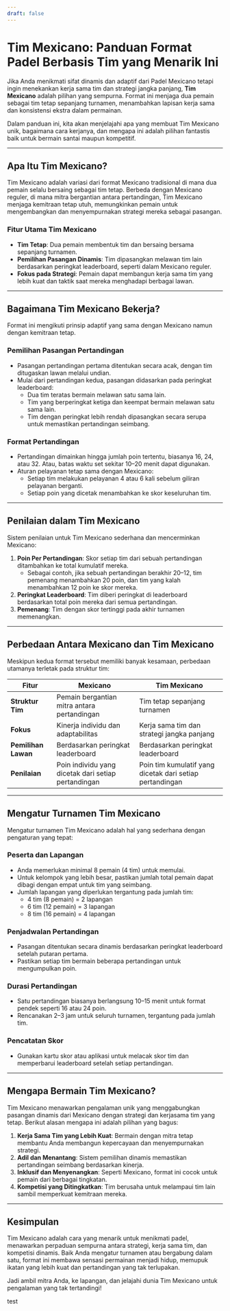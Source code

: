 ```yaml
---
draft: false
---
```

# Tim Mexicano: Panduan Format Padel Berbasis Tim yang Menarik Ini

Jika Anda menikmati sifat dinamis dan adaptif dari Padel Mexicano tetapi ingin menekankan kerja sama tim dan strategi jangka panjang, **Tim Mexicano** adalah pilihan yang sempurna. Format ini menjaga dua pemain sebagai tim tetap sepanjang turnamen, menambahkan lapisan kerja sama dan konsistensi ekstra dalam permainan.

Dalam panduan ini, kita akan menjelajahi apa yang membuat Tim Mexicano unik, bagaimana cara kerjanya, dan mengapa ini adalah pilihan fantastis baik untuk bermain santai maupun kompetitif.

---

## **Apa Itu Tim Mexicano?**

Tim Mexicano adalah variasi dari format Mexicano tradisional di mana dua pemain selalu bersaing sebagai tim tetap. Berbeda dengan Mexicano reguler, di mana mitra bergantian antara pertandingan, Tim Mexicano menjaga kemitraan tetap utuh, memungkinkan pemain untuk mengembangkan dan menyempurnakan strategi mereka sebagai pasangan.

### **Fitur Utama Tim Mexicano**
- **Tim Tetap**: Dua pemain membentuk tim dan bersaing bersama sepanjang turnamen.
- **Pemilihan Pasangan Dinamis**: Tim dipasangkan melawan tim lain berdasarkan peringkat leaderboard, seperti dalam Mexicano reguler.
- **Fokus pada Strategi**: Pemain dapat membangun kerja sama tim yang lebih kuat dan taktik saat mereka menghadapi berbagai lawan.

---

## **Bagaimana Tim Mexicano Bekerja?**

Format ini mengikuti prinsip adaptif yang sama dengan Mexicano namun dengan kemitraan tetap.

### **Pemilihan Pasangan Pertandingan**
- Pasangan pertandingan pertama ditentukan secara acak, dengan tim ditugaskan lawan melalui undian.
- Mulai dari pertandingan kedua, pasangan didasarkan pada peringkat leaderboard:
  - Dua tim teratas bermain melawan satu sama lain.
  - Tim yang berperingkat ketiga dan keempat bermain melawan satu sama lain.
  - Tim dengan peringkat lebih rendah dipasangkan secara serupa untuk memastikan pertandingan seimbang.

### **Format Pertandingan**
- Pertandingan dimainkan hingga jumlah poin tertentu, biasanya 16, 24, atau 32. Atau, batas waktu set sekitar 10–20 menit dapat digunakan.
- Aturan pelayanan tetap sama dengan Mexicano:
  - Setiap tim melakukan pelayanan 4 atau 6 kali sebelum giliran pelayanan berganti.
  - Setiap poin yang dicetak menambahkan ke skor keseluruhan tim.

---

## **Penilaian dalam Tim Mexicano**

Sistem penilaian untuk Tim Mexicano sederhana dan mencerminkan Mexicano:

1. **Poin Per Pertandingan**: Skor setiap tim dari sebuah pertandingan ditambahkan ke total kumulatif mereka.
   - Sebagai contoh, jika sebuah pertandingan berakhir 20–12, tim pemenang menambahkan 20 poin, dan tim yang kalah menambahkan 12 poin ke skor mereka.
2. **Peringkat Leaderboard**: Tim diberi peringkat di leaderboard berdasarkan total poin mereka dari semua pertandingan.
3. **Pemenang**: Tim dengan skor tertinggi pada akhir turnamen memenangkan.

---

## **Perbedaan Antara Mexicano dan Tim Mexicano**

Meskipun kedua format tersebut memiliki banyak kesamaan, perbedaan utamanya terletak pada struktur tim:

| **Fitur**               | **Mexicano**                                     | **Tim Mexicano**                                  |
|-------------------------|-------------------------------------------------|---------------------------------------------------|
| **Struktur Tim**        | Pemain bergantian mitra antara pertandingan      | Tim tetap sepanjang turnamen                      |
| **Fokus**               | Kinerja individu dan adaptabilitas               | Kerja sama tim dan strategi jangka panjang        |
| **Pemilihan Lawan**     | Berdasarkan peringkat leaderboard                | Berdasarkan peringkat leaderboard                 |
| **Penilaian**           | Poin individu yang dicetak dari setiap pertandingan | Poin tim kumulatif yang dicetak dari setiap pertandingan |

---

## **Mengatur Turnamen Tim Mexicano**

Mengatur turnamen Tim Mexicano adalah hal yang sederhana dengan pengaturan yang tepat:

### **Peserta dan Lapangan**
- Anda memerlukan minimal 8 pemain (4 tim) untuk memulai.
- Untuk kelompok yang lebih besar, pastikan jumlah total pemain dapat dibagi dengan empat untuk tim yang seimbang.
- Jumlah lapangan yang diperlukan tergantung pada jumlah tim:
  - 4 tim (8 pemain) = 2 lapangan
  - 6 tim (12 pemain) = 3 lapangan
  - 8 tim (16 pemain) = 4 lapangan

### **Penjadwalan Pertandingan**
- Pasangan ditentukan secara dinamis berdasarkan peringkat leaderboard setelah putaran pertama.
- Pastikan setiap tim bermain beberapa pertandingan untuk mengumpulkan poin.

### **Durasi Pertandingan**
- Satu pertandingan biasanya berlangsung 10–15 menit untuk format pendek seperti 16 atau 24 poin.
- Rencanakan 2–3 jam untuk seluruh turnamen, tergantung pada jumlah tim.

### **Pencatatan Skor**
- Gunakan kartu skor atau aplikasi untuk melacak skor tim dan memperbarui leaderboard setelah setiap pertandingan.

---

## **Mengapa Bermain Tim Mexicano?**

Tim Mexicano menawarkan pengalaman unik yang menggabungkan pasangan dinamis dari Mexicano dengan strategi dan kerjasama tim yang tetap. Berikut alasan mengapa ini adalah pilihan yang bagus:

1. **Kerja Sama Tim yang Lebih Kuat**: Bermain dengan mitra tetap membantu Anda membangun kepercayaan dan menyempurnakan strategi.
2. **Adil dan Menantang**: Sistem pemilihan dinamis memastikan pertandingan seimbang berdasarkan kinerja.
3. **Inklusif dan Menyenangkan**: Seperti Mexicano, format ini cocok untuk pemain dari berbagai tingkatan.
4. **Kompetisi yang Ditingkatkan**: Tim berusaha untuk melampaui tim lain sambil memperkuat kemitraan mereka.

---

## **Kesimpulan**

Tim Mexicano adalah cara yang menarik untuk menikmati padel, menawarkan perpaduan sempurna antara strategi, kerja sama tim, dan kompetisi dinamis. Baik Anda mengatur turnamen atau bergabung dalam satu, format ini membawa sensasi permainan menjadi hidup, memupuk ikatan yang lebih kuat dan pertandingan yang tak terlupakan.

Jadi ambil mitra Anda, ke lapangan, dan jelajahi dunia Tim Mexicano untuk pengalaman yang tak tertandingi!

test